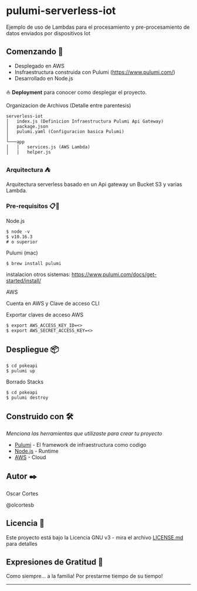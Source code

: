 # pulumi-serverless-iot

Ejemplo de uso de Lambdas para el procesamiento y pre-procesamiento de datos enviados por dispositivos Iot

## Comenzando 🚀

- Desplegado en AWS
- Insfraestructura construida con Pulumi (https://www.pulumi.com/)
- Desarrollado en Node.js
<!-- - Test con Mocha (https://mochajs.org/) -->
<!-- - Front clasico (Html,CCS,Jquery) -->

⛵ **Deployment** para conocer como desplegar el proyecto.

Organizacion de Archivos (Detalle entre parentesis)

```
serverless-iot
│   index.js (Definicion Infraestructura Pulumi Api Gateway)
│   package.json
│   pulumi.yaml (Configuracion basica Pulumi)
│
└───app
│   │   services.js (AWS Lambda)
│   |   helper.js

```
### Arquitectura ⛺ 

Arquitectura serverless basado en un Api gateway un Bucket S3 y varias Lambda.

<!-- ![image info](arquitectura.png) -->

### Pre-requisitos 📋🔧

Node.js
```
$ node -v
$ v10.16.3 
# o superior
```
Pulumi (mac)
```
$ brew install pulumi
```
instalacion otros sistemas: https://www.pulumi.com/docs/get-started/install/

AWS

Cuenta en AWS y Clave de acceso CLI

Exportar claves de acceso AWS

```
$ export AWS_ACCESS_KEY_ID=<>
$ export AWS_SECRET_ACCESS_KEY=<>
```

<!-- Mocha

```
$ npm install mocha

``` -->

<!-- ## Ejecutando las pruebas ⚙️
```
$ cd pokeapi
$ npm test
``` -->


## Despliegue 📦

```
$ cd pokeapi
$ pulumi up
```
Borrado Stacks
```
$ cd pokeapi
$ pulumi destroy
```
## Construido con 🛠️

_Menciona las herramientas que utilizaste para crear tu proyecto_

* [Pulumi](http://www.dropwizard.io/1.0.2/docs/) - El framework de infraestructura como codigo
* [Node.js](https://maven.apache.org/) - Runtime
* [AWS](https://rometools.github.io/rome/) - Cloud

## Autor ✒️

Oscar Cortes 

@olcortesb

## Licencia 📄

Este proyecto está bajo la Licencia GNU v3 - mira el archivo [LICENSE.md](LICENSE.md) para detalles

## Expresiones de Gratitud 🎁

Como siempre... a la familia!
Por prestarme tiempo de su tiempo!

---